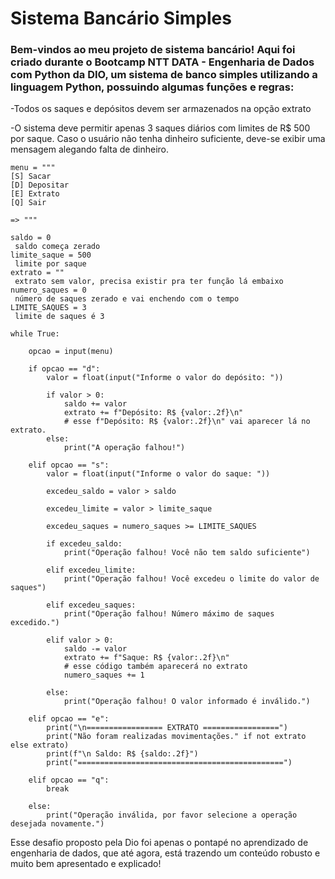# Sistema Bancário Simples

### Bem-vindos ao meu projeto de sistema bancário! Aqui foi criado durante o Bootcamp NTT DATA - Engenharia de Dados com Python da DIO, um **sistema de banco simples** utilizando a linguagem Python, possuindo algumas funções e regras:
-Todos os saques e depósitos devem ser armazenados na opção extrato

-O sistema deve permitir apenas 3 saques diários com limites de R$ 500 por saque. Caso o usuário não tenha dinheiro suficiente, deve-se exibir uma mensagem alegando falta de dinheiro.

~~~
menu = """
[S] Sacar
[D] Depositar
[E] Extrato
[Q] Sair

=> """

saldo = 0
 saldo começa zerado
limite_saque = 500
 limite por saque
extrato = ""
 extrato sem valor, precisa existir pra ter função lá embaixo
numero_saques = 0
 número de saques zerado e vai enchendo com o tempo
LIMITE_SAQUES = 3
 limite de saques é 3

while True:

    opcao = input(menu)

    if opcao == "d":
        valor = float(input("Informe o valor do depósito: "))
        
        if valor > 0:
            saldo += valor
            extrato += f"Depósito: R$ {valor:.2f}\n"
            # esse f"Depósito: R$ {valor:.2f}\n" vai aparecer lá no extrato.
        else:
            print("A operação falhou!")

    elif opcao == "s":
        valor = float(input("Informe o valor do saque: "))

        excedeu_saldo = valor > saldo

        excedeu_limite = valor > limite_saque

        excedeu_saques = numero_saques >= LIMITE_SAQUES

        if excedeu_saldo:
            print("Operação falhou! Você não tem saldo suficiente")
        
        elif excedeu_limite:
            print("Operação falhou! Você excedeu o limite do valor de saques")
        
        elif excedeu_saques:
            print("Operação falhou! Número máximo de saques excedido.")
        
        elif valor > 0:
            saldo -= valor
            extrato += f"Saque: R$ {valor:.2f}\n"
            # esse código também aparecerá no extrato
            numero_saques += 1

        else:
            print("Operação falhou! O valor informado é inválido.")

    elif opcao == "e":
        print("\n================= EXTRATO =================")
        print("Não foram realizadas movimentações." if not extrato else extrato)
        print(f"\n Saldo: R$ {saldo:.2f}")
        print("==============================================")

    elif opcao == "q":
        break

    else:
        print("Operação inválida, por favor selecione a operação desejada novamente.")     
~~~
Esse desafio proposto pela Dio foi apenas o pontapé no aprendizado de engenharia de dados, que até agora, está trazendo um conteúdo robusto e muito bem apresentado e explicado!
